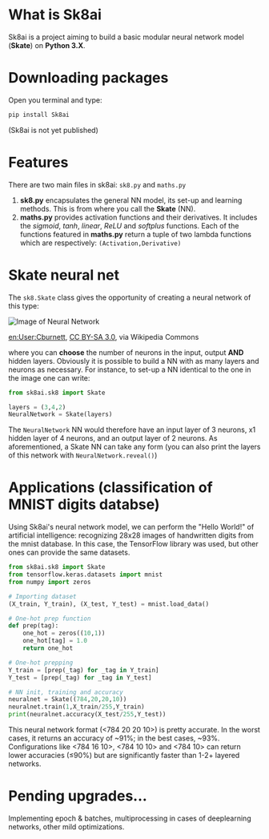 # What is Sk8ai
Sk8ai is a project aiming to build a basic modular neural  network model (**Skate**) on **Python 3.X**.

# Downloading packages

Open you terminal and type:
```bash
pip install Sk8ai
```
(Sk8ai is not yet published)

# Features
There are two main files in sk8ai: `sk8.py` and `maths.py`

1. **sk8.py** encapsulates the general NN model, its set-up and learning methods. This is from where you call the **Skate** (NN).
2. **maths.py** provides activation functions and their derivatives. It includes the *sigmoid*, *tanh*, *linear*, *ReLU* and *softplus* functions. Each of the functions featured in **maths.py** return a tuple of two lambda functions which are respectively: `(Activation,Derivative)`

# Skate neural net

The `sk8.Skate` class gives the opportunity of creating a neural network of this type:


![Image of Neural Network](https://upload.wikimedia.org/wikipedia/commons/e/e4/Artificial_neural_network.svg "Neural Network")

[en:User:Cburnett](https://www.google.com "Wikipedia"), [CC BY-SA 3.0](http://creativecommons.org/licenses/by-sa/3.0/ "Creative commons"), via Wikipedia Commons

where you can **choose** the number of neurons in the input, output __AND__ hidden layers. Obviously it is possible to build a NN with as many layers and neurons as necessary. For instance, to set-up a NN identical to the one in the image one can write:

```python
from sk8ai.sk8 import Skate

layers = (3,4,2)
NeuralNetwork = Skate(layers)
```

The `NeuralNetwork` NN would therefore have an input layer of 3 neurons, x1 hidden layer of 4 neurons, and an output layer of 2 neurons. As aforementioned, a Skate NN can take any form (you can also print the layers of this network with `NeuralNetwork.reveal()`)

# Applications (classification of MNIST digits databse)

Using Sk8ai's neural network model, we can perform the "Hello World!" of artificial intelligence: recognizing 28x28 images of handwritten digits from the mnist database. In this case, the TensorFlow library was used, but other ones can provide the same datasets.

```python
from sk8ai.sk8 import Skate
from tensorflow.keras.datasets import mnist
from numpy import zeros

# Importing dataset
(X_train, Y_train), (X_test, Y_test) = mnist.load_data()

# One-hot prep function
def prep(tag):
    one_hot = zeros((10,1))
    one_hot[tag] = 1.0
    return one_hot

# One-hot prepping
Y_train = [prep(_tag) for _tag in Y_train]
Y_test = [prep(_tag) for _tag in Y_test]

# NN init, training and accuracy
neuralnet = Skate((784,20,20,10))
neuralnet.train(1,X_train/255,Y_train)
print(neuralnet.accuracy(X_test/255,Y_test))
```

This neural network format (<784 20 20 10>) is pretty accurate. In the worst cases, it returns an accuracy of ~91%; in the best cases, ~93%. Configurations like <784 16 10>, <784 10 10> and <784 10> can return lower accuracies (≤90%) but are significantly faster than 1-2+ layered networks.

# Pending upgrades...

Implementing epoch & batches, multiprocessing in cases of deeplearning networks, other mild optimizations.
